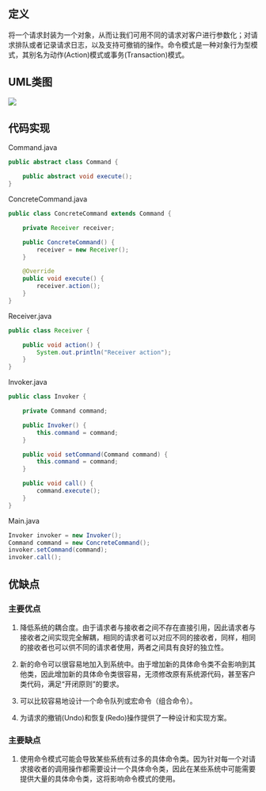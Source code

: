 ## 定义

将一个请求封装为一个对象，从而让我们可用不同的请求对客户进行参数化；对请求排队或者记录请求日志，以及支持可撤销的操作。命令模式是一种对象行为型模式，其别名为动作(Action)模式或事务(Transaction)模式。


## UML类图

![](https://github.com/GeorgePengZhang/DesignPattern-Java/blob/master/img/Command/QQ%E6%88%AA%E5%9B%BE20190507114624.png)

## 代码实现

Command.java
``` java
public abstract class Command {

    public abstract void execute();
}
```

ConcreteCommand.java
``` java
public class ConcreteCommand extends Command {

    private Receiver receiver;

    public ConcreteCommand() {
        receiver = new Receiver();
    }

    @Override
    public void execute() {
        receiver.action();
    }
}
```

Receiver.java
``` java
public class Receiver {

    public void action() {
        System.out.println("Receiver action");
    }
}
```

Invoker.java
``` java
public class Invoker {

    private Command command;

    public Invoker() {
        this.command = command;
    }

    public void setCommand(Command command) {
        this.command = command;
    }

    public void call() {
        command.execute();
    }
}
```

Main.java
``` java
Invoker invoker = new Invoker();
Command command = new ConcreteCommand();
invoker.setCommand(command);
invoker.call();
```

## 优缺点

### 主要优点

1. 降低系统的耦合度。由于请求者与接收者之间不存在直接引用，因此请求者与接收者之间实现完全解耦，相同的请求者可以对应不同的接收者，同样，相同的接收者也可以供不同的请求者使用，两者之间具有良好的独立性。

2. 新的命令可以很容易地加入到系统中。由于增加新的具体命令类不会影响到其他类，因此增加新的具体命令类很容易，无须修改原有系统源代码，甚至客户类代码，满足“开闭原则”的要求。

3. 可以比较容易地设计一个命令队列或宏命令（组合命令）。

4. 为请求的撤销(Undo)和恢复(Redo)操作提供了一种设计和实现方案。

### 主要缺点

1. 使用命令模式可能会导致某些系统有过多的具体命令类。因为针对每一个对请求接收者的调用操作都需要设计一个具体命令类，因此在某些系统中可能需要提供大量的具体命令类，这将影响命令模式的使用。